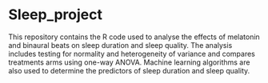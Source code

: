 # Sleep_project
This repository contains the R code used to analyse the effects of melatonin and binaural beats on sleep duration and sleep quality. The analysis includes testing for normality and heterogeneity of variance and compares treatments arms using one-way ANOVA. Machine learning algorithms are also used to determine the predictors of sleep duration and sleep quality.
